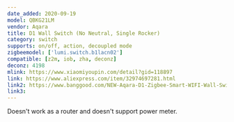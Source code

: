 ```yaml
---
date_added: 2020-09-19
model: QBKG21LM
vendor: Aqara
title: D1 Wall Switch (No Neutral, Single Rocker)
category: switch
supports: on/off, action, decoupled mode
zigbeemodel: ['lumi.switch.b1lacn02']
compatible: [z2m, iob, zha, deconz]
deconz: 4198
mlink: https://www.xiaomiyoupin.com/detail?gid=118897
link: https://www.aliexpress.com/item/32974697281.html
link2: https://www.banggood.com/NEW-Aqara-D1-Zigbee-Smart-WIFI-Wall-Switch-1-or-2-or-3-Gang-LIVE-or-NEUTRAL-LINE-Xiaomi-Mijia-APP-Remote-Controller-p-1644324.html
link3: 
---
```


Doesn't work as a router and doesn't support power meter.
